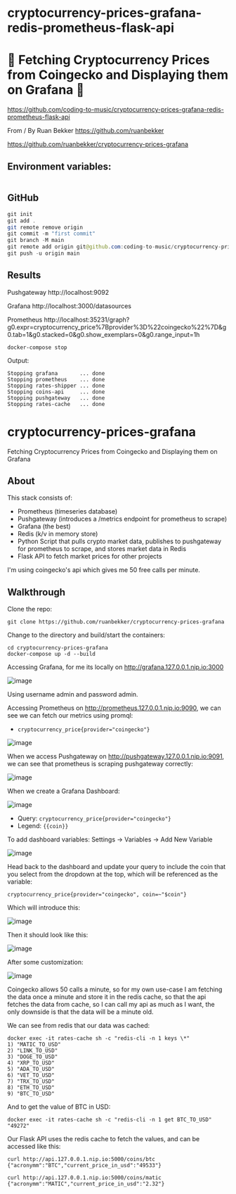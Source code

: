 # cryptocurrency-prices-grafana-redis-prometheus-flask-api

# 🚀 Fetching Cryptocurrency Prices from Coingecko and Displaying them on Grafana 🚀

https://github.com/coding-to-music/cryptocurrency-prices-grafana-redis-prometheus-flask-api

From / By Ruan Bekker https://github.com/ruanbekker

https://github.com/ruanbekker/cryptocurrency-prices-grafana

## Environment variables:

```java

```

## GitHub

```java
git init
git add .
git remote remove origin
git commit -m "first commit"
git branch -M main
git remote add origin git@github.com:coding-to-music/cryptocurrency-prices-grafana-redis-prometheus-flask-api.git
git push -u origin main
```

## Results

Pushgateway http://localhost:9092

Grafana http://localhost:3000/datasources

Prometheus http://localhost:35231/graph?g0.expr=cryptocurrency_price%7Bprovider%3D%22coingecko%22%7D&g0.tab=1&g0.stacked=0&g0.show_exemplars=0&g0.range_input=1h

```
docker-compose stop
```

Output:

```
Stopping grafana       ... done
Stopping prometheus    ... done
Stopping rates-shipper ... done
Stopping coins-api     ... done
Stopping pushgateway   ... done
Stopping rates-cache   ... done
```

# cryptocurrency-prices-grafana

Fetching Cryptocurrency Prices from Coingecko and Displaying them on Grafana

## About

This stack consists of:

- Prometheus (timeseries database)
- Pushgateway (introduces a /metrics endpoint for prometheus to scrape)
- Grafana (the best)
- Redis (k/v in memory store)
- Python Script that pulls crypto market data, publishes to pushgateway for prometheus to scrape, and stores market data in Redis
- Flask API to fetch market prices for other projects

I'm using coingecko's api which gives me 50 free calls per minute.

## Walkthrough

Clone the repo:

```
git clone https://github.com/ruanbekker/cryptocurrency-prices-grafana
```

Change to the directory and build/start the containers:

```
cd cryptocurrency-prices-grafana
docker-compose up -d --build
```

Accessing Grafana, for me its locally on http://grafana.127.0.0.1.nip.io:3000

![image](https://user-images.githubusercontent.com/567298/145399454-1a24cd8c-8482-469f-aff4-9d570c45667f.png)

Using username admin and password admin.

Accessing Prometheus on http://prometheus.127.0.0.1.nip.io:9090, we can see we can fetch our metrics using promql:

- `cryptocurrency_price{provider="coingecko"}`

![image](https://user-images.githubusercontent.com/567298/145400449-2410efcb-ffc0-48d8-879c-56f9d547391a.png)

When we access Pushgateway on http://pushgateway.127.0.0.1.nip.io:9091, we can see that prometheus is scraping pushgateway correctly:

![image](https://user-images.githubusercontent.com/567298/145400545-c59e09de-6294-4338-ac3a-c1ad4ce6e2e1.png)

When we create a Grafana Dashboard:

![image](https://user-images.githubusercontent.com/567298/145400814-161722c9-0b81-4085-a459-3d017cb1ef66.png)

- Query: `cryptocurrency_price{provider="coingecko"}`
- Legend: `{{coin}}`

To add dashboard variables: Settings -> Variables -> Add New Variable

![image](https://user-images.githubusercontent.com/567298/145401078-36901d9d-f60f-4907-9a65-08e54bbbceda.png)

Head back to the dashboard and update your query to include the coin that you select from the dropdown at the top, which will be referenced as the variable:

```
cryptocurrency_price{provider="coingecko", coin=~"$coin"}
```

Which will introduce this:

![image](https://user-images.githubusercontent.com/567298/145401631-fe739c10-854c-4bde-80cd-88aceab98b04.png)

Then it should look like this:

![image](https://user-images.githubusercontent.com/567298/145401269-0e011682-f186-4d09-97ce-88ca1b2b26d3.png)

After some customization:

![image](https://user-images.githubusercontent.com/567298/145401544-5ecee8a7-406a-45c9-abb5-87f69a308c54.png)

Coingecko allows 50 calls a minute, so for my own use-case I am fetching the data once a minute and store it in the redis cache, so that the api fetches the data from cache, so I can call my api as much as I want, the only downside is that the data will be a minute old.

We can see from redis that our data was cached:

```
docker exec -it rates-cache sh -c "redis-cli -n 1 keys \*"
1) "MATIC_TO_USD"
2) "LINK_TO_USD"
3) "DOGE_TO_USD"
4) "XRP_TO_USD"
5) "ADA_TO_USD"
6) "VET_TO_USD"
7) "TRX_TO_USD"
8) "ETH_TO_USD"
9) "BTC_TO_USD"
```

And to get the value of BTC in USD:

```
docker exec -it rates-cache sh -c "redis-cli -n 1 get BTC_TO_USD"
"49272"
```

Our Flask API uses the redis cache to fetch the values, and can be accessed like this:

```
curl http://api.127.0.0.1.nip.io:5000/coins/btc
{"acronymm":"BTC","current_price_in_usd":"49533"}

curl http://api.127.0.0.1.nip.io:5000/coins/matic
{"acronymm":"MATIC","current_price_in_usd":"2.32"}
```
